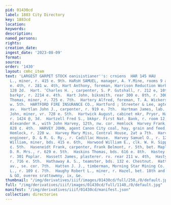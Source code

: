 ```yaml
---
pid: 01430cd
label: 1883 City Directory
key: 1883cd
location: 
keywords: 
description: 
named_persons: 
rights: 
creation_date: 
ingest_date: '2023-08-09'
format: 
source: 
order: '1430'
layout: cmhc_item
text: 'LARGEST GARPET STOCK oanisistianer''s: crniens  HAR 145 HAU        Harry Martin
  L., miner, r. 415 e. 9th. HaRsH SAMUEL, manager, A. Y.Mine, rooms 9 and 11, 108
  e. 4th, r. 281 w. 4th, Hart Anthony, foreman, Harrison Reduction Works, r. rear
  128 2d.  Hart. ‘Charles H. , carpenter, S. P. Gutshall, r. 212 e, 10th.  Hart Frank,
  barkpr, r. 2214 e. 4th.  Hart John, biksmith, rear 300 e. 8th, r. 306 e. 8th.  Hart
  Thomas, miner, r. 725 e. 7th.  Hartery Alfred, foreman, T. A. Wickersham, r. 110
  w. 5th.  HARTFORD FIRE INSURANCE CO., Hartford ; Streeter & Lee, agte., 311 Flarrison
  av.  Hartlan John J., carpenter, r. 919 e. 7th.  Hartman James, lab. r. 713 w. 2d.  Hartnett
  John, miner, vr. 728 e. Sth.  Hartwick August, cabinet mkr, Pryor, Hague é& Cooper,
  r. 1424 @, 3d.  Hartzell Fred S., bkkpr. First Nat. Bank, r. room 12, Callaway bik.  Harvey
  Alexander H., with John Harvey, 12th, nw. cor. Hemlock  Harvey Frank, miner, vr.
  828 ¢. 4th.  HARVEY JOHN, agent Canon City coal, hay, grain and feed, 12th nw. cor.
  Hemlock, r. 220 w.  Harvey Mary Miss, Central House, 2at a 7th.  Harvey Patrick,
  engineer, D. & R. G. Ry., r. Cadillac House.  Harvey Samuel O., r. 125 w. 3d.  Harvey
  William, miner, bds. 415 e. 6th,  Harwood William E., clk. W. H. Sipple, r. 222
  ¢. 5th.  Haseneidt Frank, carpenter, Frank Belmont, r. 5th, bet. Maple and Jumes.  Haskell
  D. R. Mrs., r. 629 e. 5th.  Haskins Thomas, bds. 616 e. 8th.  Hastey John, waterman,
  r. 301 Poplar.  Hassett James, plasterer. rv. rear 211 w. 4th,  Hasty William, driver,
  r. 716 e. 5th.  Hathaway A. S., teamster, bds. 132 e. Chestnut.  Hatten Block, Hlarrison
  av., se. cor. 7th.  Hatten J. J., timberman, Morning Star Mining Co.  Hatten Robert
  L., r. 109 ¢. 7th.  Haughy Robert L., miner, r. Hazel, bet. 18th and 19th.  ‘B.F.GARDNER
  & GO, overex srattowmny, ix, &e.         '
thumbnail: "/img/derivatives/iiif/images/01430cd/full/250,/0/default.jpg"
full: "/img/derivatives/iiif/images/01430cd/full/1140,/0/default.jpg"
manifest: "/img/derivatives/iiif/01430cd/manifest.json"
collection: directories
---
```

